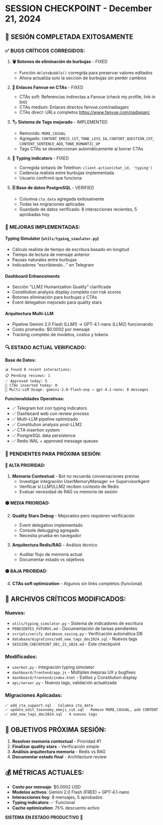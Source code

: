 # SESSION CHECKPOINT - December 21, 2024

## 🎯 SESIÓN COMPLETADA EXITOSAMENTE

### ✅ BUGS CRÍTICOS CORREGIDOS:

1. **🗑️ Botones de eliminación de burbujas** - FIXED
   - Función `deleteBubble()` corregida para preservar valores editados
   - Ahora actualiza solo la sección de burbujas sin perder cambios

2. **🔗 Enlaces Fanvue en CTAs** - FIXED
   - CTAs soft: Referencias indirectas a Fanvue (check my profile, link in bio)
   - CTAs medium: Enlaces directos fanvue.com/nadiagarc
   - CTAs direct: URLs completos https://www.fanvue.com/nadiagarc

3. **🏷️ Sistema de Tags mejorado** - IMPLEMENTED
   - Removido: `MORE_CASUAL`
   - Agregado: `CONTENT_EMOJI_CUT`, `TONE_LESS_IA`, `CONTENT_QUESTION_CUT`, `CONTENT_SENTENCE_ADD`, `TONE_ROMANTIC_UP`
   - Tags CTAs se deseleccionan automáticamente al borrar CTAs

4. **📱 Typing indicators** - FIXED
   - Corregida sintaxis de Telethon: `client.action(chat_id, 'typing')`
   - Cadencia realista entre burbujas implementada
   - Usuario confirmó que funciona

5. **🗄️ Base de datos PostgreSQL** - VERIFIED
   - Columna `cta_data` agregada exitosamente
   - Todas las migraciones aplicadas
   - Guardado de datos verificado: 8 interacciones recientes, 5 aprobadas hoy

### 🔧 MEJORAS IMPLEMENTADAS:

#### Typing Simulator (`utils/typing_simulator.py`)
- Cálculo realista de tiempo de escritura basado en longitud
- Tiempo de lectura de mensaje anterior
- Pausas naturales entre burbujas
- Indicadores "escribiendo..." en Telegram

#### Dashboard Enhancements
- Sección "LLM2 Humanization Quality" clarificada
- Constitution analysis display completo con risk scores
- Botones eliminación para burbujas y CTAs
- Event delegation mejorado para quality stars

#### Arquitectura Multi-LLM
- Pipeline Gemini 2.0 Flash (LLM1) → GPT-4.1-nano (LLM2) funcionando
- Costo promedio: $0.0002 por mensaje
- Tracking completo de modelos, costos y tokens

### 🔍 ESTADO ACTUAL VERIFICADO:

**Base de Datos:**
```
📊 Found 8 recent interactions:
📋 Pending reviews: 1
✅ Approved today: 5
🎯 CTAs inserted today: 0
🤖 Multi-LLM Usage: gemini-2.0-flash-exp → gpt-4.1-nano: 8 messages
```

**Funcionalidades Operativas:**
- ✅ Telegram bot con typing indicators
- ✅ Dashboard web con review process
- ✅ Multi-LLM pipeline optimizado
- ✅ Constitution analysis post-LLM2
- ✅ CTA insertion system
- ✅ PostgreSQL data persistence
- ✅ Redis WAL + approved message queues

### 🚧 PENDIENTES PARA PRÓXIMA SESIÓN:

#### 🔴 ALTA PRIORIDAD:
1. **Memoria Contextual** - Bot no recuerda conversaciones previas
   - Investigar integración UserMemoryManager ↔ SupervisorAgent
   - Verificar si LLM1/LLM2 reciben contexto de Redis
   - Evaluar necesidad de RAG vs memoria de sesión

#### 🟡 MEDIA PRIORIDAD:
2. **Quality Stars Debug** - Mejorados pero requieren verificación
   - Event delegation implementado
   - Console debugging agregado
   - Necesita prueba en navegador

3. **Arquitectura Redis/RAG** - Análisis técnico
   - Auditar flujo de memoria actual
   - Documentar estado vs objetivos

#### 🟢 BAJA PRIORIDAD:
4. **CTAs soft optimization** - Algunos sin links completos (funcional)

## 📁 ARCHIVOS CRÍTICOS MODIFICADOS:

### Nuevos:
- `utils/typing_simulator.py` - Sistema de indicadores de escritura
- `PENDIENTES_FUTUROS.md` - Documentación de tareas pendientes
- `scripts/verify_database_saving.py` - Verificación automática DB
- `database/migrations/add_new_tags_dec2024.sql` - Nuevos tags
- `SESSION_CHECKPOINT_DEC_21_2024.md` - Este checkpoint

### Modificados:
- `userbot.py` - Integración typing simulator
- `dashboard/frontend/app.js` - Múltiples mejoras UX y bugfixes
- `dashboard/frontend/index.html` - Estilos y Constitution display
- `api/server.py` - Nuevos tags, validación actualizada

### Migraciones Aplicadas:
```bash
✅ add_cta_support.sql - Columna cta_data
✅ update_edit_taxonomy_emoji_cut.sql - Remove MORE_CASUAL, add CONTENT_EMOJI_CUT
✅ add_new_tags_dec2024.sql - 4 nuevos tags
```

## 🎯 OBJETIVOS PRÓXIMA SESIÓN:

1. **Resolver memoria contextual** - Prioridad #1
2. **Finalizar quality stars** - Verificación simple
3. **Análisis arquitectura memoria** - Redis vs RAG
4. **Documentar estado final** - Architecture review

## 💰 MÉTRICAS ACTUALES:

- **Costo por mensaje**: $0.0002 USD
- **Modelos activos**: Gemini 2.0 Flash (FREE) + GPT-4.1-nano
- **Interacciones hoy**: 8 mensajes, 5 aprobados
- **Typing indicators**: ✅ Funcional
- **Cache optimization**: 75% descuento activo

**SISTEMA EN ESTADO PRODUCTIVO** 🚀